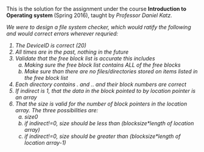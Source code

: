 This is the solution for the assignment under the course <strong> Introduction to Operating system </strong> (Spring 2016), taught by <em>Professor Daniel Katz.<em>

We were to design a file system checker, which would ratify the following and would correct errors wherever requried:

<ol>
<li>	The DeviceID is correct (20)</li>
<li>  All times are in the past, nothing in the future </li>
<li>  Validate that the free block list is accurate this includes 
<ol type="a">
<li> Making sure the free block list contains ALL of the free blocks </li>
<li> Make sure than there are no files/directories stored on items listed in the free block list</li>
</ol>
</li>
<li>  Each directory contains . and .. and their block numbers are correct</li>
<li>	If indirect is 1, that the data in the block pointed to by location pointer is an array</li>
<li>  That the size is valid for the number of block pointers in the location array. The three possibilities are:
<ol type="a">
<li> size<blocksize should have indirect=0 and size>0 </li>
<li> if indirect!=0, size should be less than (blocksize*length of location array)</li>
<li> if indirect!=0, size should be greater than (blocksize*length of location array-1) </li>
</ol>
</li>
</ol>

